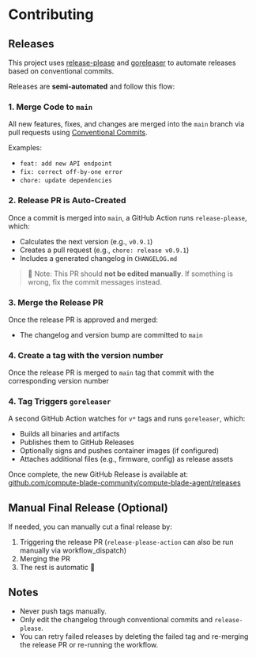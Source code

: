# Contributing

## Releases

This project uses [release-please](https://github.com/googleapis/release-please) and [goreleaser](https://goreleaser.com/) to automate releases based on conventional commits.

Releases are **semi-automated** and follow this flow:

### 1. Merge Code to `main`

All new features, fixes, and changes are merged into the `main` branch via pull requests using [Conventional Commits](https://www.conventionalcommits.org/en/v1.0.0/).

Examples:

- `feat: add new API endpoint`
- `fix: correct off-by-one error`
- `chore: update dependencies`

### 2. Release PR is Auto-Created

Once a commit is merged into `main`, a GitHub Action runs `release-please`, which:

- Calculates the next version (e.g., `v0.9.1`)
- Creates a pull request (e.g., `chore: release v0.9.1`)
- Includes a generated changelog in `CHANGELOG.md`

> 📌 Note:
> This PR should **not be edited manually**. If something is wrong, fix the commit messages instead.

### 3. Merge the Release PR

Once the release PR is approved and merged:

- The changelog and version bump are committed to `main`

### 4. Create a tag with the version number

Once the release PR is merged to `main` tag that commit with the corresponding version number

### 4. Tag Triggers `goreleaser`

A second GitHub Action watches for `v*` tags and runs `goreleaser`, which:

- Builds all binaries and artifacts
- Publishes them to GitHub Releases
- Optionally signs and pushes container images (if configured)
- Attaches additional files (e.g., firmware, config) as release assets

Once complete, the new GitHub Release is available at: [github.com/compute-blade-community/compute-blade-agent/releases](https://github.com/compute-blade-community/compute-blade-agent/releases)

## Manual Final Release (Optional)

If needed, you can manually cut a final release by:

1. Triggering the release PR (`release-please-action` can also be run manually via workflow_dispatch)
2. Merging the PR
3. The rest is automatic 🎉

## Notes

- Never push tags manually.
- Only edit the changelog through conventional commits and `release-please`.
- You can retry failed releases by deleting the failed tag and re-merging the release PR or re-running the workflow.
